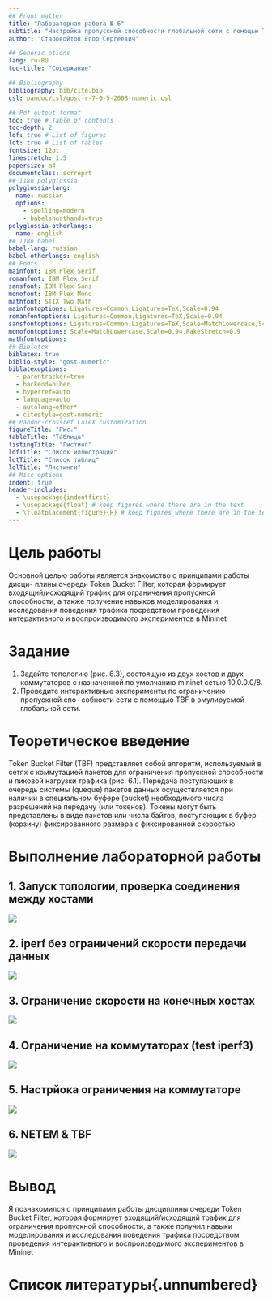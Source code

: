 ```yaml
---
## Front matter
title: "Лабораторная работа № 6"
subtitle: "Настройка пропускной способности глобальной сети с помощью Token Bucket Filter" 
author: "Старовойтов Егор Сергеевич"

## Generic otions
lang: ru-RU
toc-title: "Содержание"

## Bibliography
bibliography: bib/cite.bib
csl: pandoc/csl/gost-r-7-0-5-2008-numeric.csl

## Pdf output format
toc: true # Table of contents
toc-depth: 2
lof: true # List of figures
lot: true # List of tables
fontsize: 12pt
linestretch: 1.5
papersize: a4
documentclass: scrreprt
## I18n polyglossia
polyglossia-lang:
  name: russian
  options:
	- spelling=modern
	- babelshorthands=true
polyglossia-otherlangs:
  name: english
## I18n babel
babel-lang: russian
babel-otherlangs: english
## Fonts
mainfont: IBM Plex Serif
romanfont: IBM Plex Serif
sansfont: IBM Plex Sans
monofont: IBM Plex Mono
mathfont: STIX Two Math
mainfontoptions: Ligatures=Common,Ligatures=TeX,Scale=0.94
romanfontoptions: Ligatures=Common,Ligatures=TeX,Scale=0.94
sansfontoptions: Ligatures=Common,Ligatures=TeX,Scale=MatchLowercase,Scale=0.94
monofontoptions: Scale=MatchLowercase,Scale=0.94,FakeStretch=0.9
mathfontoptions:
## Biblatex
biblatex: true
biblio-style: "gost-numeric"
biblatexoptions:
  - parentracker=true
  - backend=biber
  - hyperref=auto
  - language=auto
  - autolang=other*
  - citestyle=gost-numeric
## Pandoc-crossref LaTeX customization
figureTitle: "Рис."
tableTitle: "Таблица"
listingTitle: "Листинг"
lofTitle: "Список иллюстраций"
lotTitle: "Список таблиц"
lolTitle: "Листинги"
## Misc options
indent: true
header-includes:
  - \usepackage{indentfirst}
  - \usepackage{float} # keep figures where there are in the text
  - \floatplacement{figure}{H} # keep figures where there are in the text
---
```


# Цель работы
Основной целью работы является знакомство с принципами работы дисци-
плины очереди Token Bucket Filter, которая формирует входящий/исходящий
трафик для ограничения пропускной способности, а также получение навыков
моделирования и исследования поведения трафика посредством проведения
интерактивного и воспроизводимого экспериментов в Mininet

# Задание
1. Задайте топологию (рис. 6.3), состоящую из двух хостов и двух коммутаторов
с назначенной по умолчанию mininet сетью 10.0.0.0/8.
2. Проведите интерактивные эксперименты по ограничению пропускной спо-
собности сети с помощью TBF в эмулируемой глобальной сети.

# Теоретическое введение
Token Bucket Filter (TBF) представляет собой алгоритм, используемый в сетях
с коммутацией пакетов для ограничения пропускной способности и пиковой
нагрузки трафика (рис. 6.1). Передача поступающих в очередь системы (queque)
пакетов данных осуществляется при наличии в специальном буфере (bucket)
необходимого числа разрешений на передачу (или токенов). Токены могут быть
представлены в виде пакетов или числа байтов, поступающих в буфер (корзину)
фиксированного размера с фиксированной скоростью


# Выполнение лабораторной работы
## 1. Запуск топологии, проверка соединения между хостами
![](image/1.png)


## 2. iperf без ограничений скорости передачи данныx
![](image/2.png)


## 3. Ограничение скорости на конечных хостах
![](image/3.png)


## 4. Ограничение на коммутаторах (test iperf3)
![](image/4.png)


## 5. Настрйока ограничения на коммутаторе
![](image/5.png)


## 6. NETEM & TBF
![](image/6.png)


# Вывод
Я познакомился с принципами работы дисциплины очереди Token Bucket Filter, которая формирует входящий/исходящий
трафик для ограничения пропускной способности, а также получил навыки
моделирования и исследования поведения трафика посредством проведения
интерактивного и воспроизводимого экспериментов в Mininet


# Список литературы{.unnumbered}

